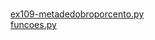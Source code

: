 #  
<a href='https://gabrielryanft.github.io/learning/cursoemvideo/python/exerciciospython/aula22 funcoes locais/ex109/ex109-metadedobroporcento.py' target='_blank' rel='next'>ex109-metadedobroporcento.py</a><br/>
<a href='https://gabrielryanft.github.io/learning/cursoemvideo/python/exerciciospython/aula22 funcoes locais/ex109/funcoes.py' target='_blank' rel='next'>funcoes.py</a><br/>
